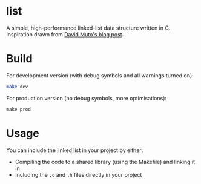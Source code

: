 list
====

A simple, high-performance linked-list data structure written in C.
Inspiration drawn from [David Muto's blog post](http://pseudomuto.com/development/2013/05/02/implementing-a-generic-linked-list-in-c/).

Build
=====

For development version (with debug symbols and all warnings turned on):
```bash
make dev
```

For production version (no debug symbols, more optimisations):
```
make prod
```

Usage
=====

You can include the linked list in your project by either:
* Compiling the code to a shared library (using the Makefile) and linking it in
* Including the `.c` and `.h` files directly in your project
